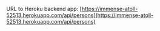 URL to Heroku backend app: [https://immense-atoll-52513.herokuapp.com/api/persons](https://immense-atoll-52513.herokuapp.com/api/persons)